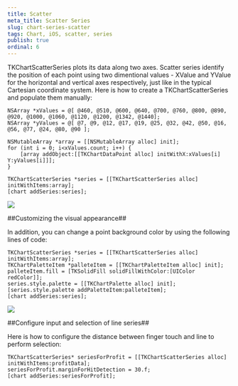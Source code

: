 ```yaml
---
title: Scatter
meta_title: Scatter Series
slug: chart-series-scatter
tags: Chart, iOS, scatter, series
publish: true
ordinal: 6
---
```


TKChartScatterSeries plots its data along two axes. Scatter series identify the position of each point using two dimentional values - XValue and YValue for the horizontal and vertical axes respectively, just like in the typical Cartesian coordinate system. Here is how to create a TKChartScatterSeries and populate them manually:

    NSArray *xValues = @[ @460, @510, @600, @640, @700, @760, @800, @890, @920, @1000, @1060, @1120, @1200, @1342, @1440];
    NSArray *yValues = @[ @7, @9, @12, @17, @19, @25, @32, @42, @50, @16, @56, @77, @24, @80, @90 ];

    NSMutableArray *array = [[NSMutableArray alloc] init];
    for (int i = 0; i<xValues.count; i++) {
        [array addObject:[[TKChartDataPoint alloc] initWithX:xValues[i] Y:yValues[i]]];
    }

    TKChartScatterSeries *series = [[TKChartScatterSeries alloc] initWithItems:array];
    [chart addSeries:series];

<img src="../images/chart-series-scatter001.png"/>

##Customizing the visual appearance##

In addition, you can change a point background color by using the following lines of code:

    TKChartScatterSeries *series = [[TKChartScatterSeries alloc] initWithItems:array];
    TKChartPaletteItem *palleteItem = [[TKChartPaletteItem alloc] init];
    palleteItem.fill = [TKSolidFill solidFillWithColor:[UIColor redColor]];
    series.style.palette = [[TKChartPalette alloc] init];
    [series.style.palette addPaletteItem:palleteItem];
    [chart addSeries:series];

<img src="../images/chart-series-scatter003.png"/>

##Configure input and selection of line series##

Here is how to configure the distance between finger touch and line to perform selection:

    TKChartScatterSeries* seriesForProfit = [[TKChartScatterSeries alloc] initWithItems:profitData];
    seriesForProfit.marginForHitDetection = 30.f;
    [chart addSeries:seriesForProfit];


